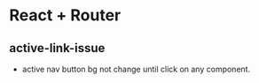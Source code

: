 # React + Router

## active-link-issue

- active nav button bg not change until click on any component.
